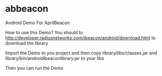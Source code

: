 abbeacon
========

Android Demo For AprilBeacon


How to use this Demo?
You should to http://developer.radiusnetworks.com/ibeacon/android/download.html to download the library

Import the Demo to you project and then copy library/libs/classes.jar and library/bin/androidibeaconlibrary.jar to your libs

Then you can run the Demo
